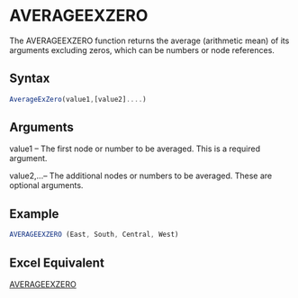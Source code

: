 # AVERAGEEXZERO

The AVERAGEEXZERO function returns the average (arithmetic mean) of its arguments excluding zeros, which can be numbers or node references.

## Syntax

```javascript
AverageExZero(value1,[value2]....)
```

## Arguments

value1 – The first node or number to be averaged. This is a required argument.

value2,...– The additional nodes or numbers to be averaged. These are optional arguments.

## Example

```javascript
AVERAGEEXZERO (East, South, Central, West)
```

## Excel Equivalent

[AVERAGEEXZERO](https://support.microsoft.com/en-us/office/average-function-047bac88-d466-426c-a32b-8f33eb960cf6)
